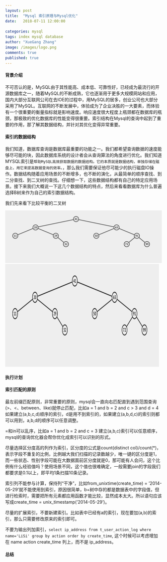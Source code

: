 ```yaml
---
layout: post
title:  "Mysql 索引原理与Mysql优化"
date:   2018-07-11 12:00:00

categories: mysql
tags: index mysql database
author: "XueGang Zhang"
image: /images/logo.png
comments: true
published: true
---
```


#### 背景介绍
不可否认的是，MySQL由于其性能高、成本低、可靠性好，已经成为最流行的开源数据库之一，随着MySQL的不断成熟，它也逐渐用于更多大规模网站和应用，国内大部分互联网公司在去IOE的过程中，用MySQL的居多，创业公司也大部分采用了MySQL。互联网的不断发展中，体验成为了企业决胜的一大要素，而体验有一个很重要的衡量指标就是影响速度。响应速度很大程度上瓶颈都在数据库的瓶颈，那极致的优化数据库的性能变得很重要。索引结构在Mysql的查询中起到了重要的作用，那了解其数据结构，并针对其优化变得异常重要。

#### 索引的数据结构

我们知道，数据库查询是数据库最重要的功能之一。我们都希望查询数据的速度能够尽可能的块，因此数据库系统的设计者会从查询算法的角度进行优化。我们知道MYSQL索引是`帮助MySQL高效获取数据的数据结构。它的本质就是数据结构，单独存储在磁盘上，用它来提高数据查询的效率。`，那么我们需要保证他尽可能少的执行磁盘IO操作。数据结构随着应用场景的不断增多，也不断的演化，从最简单的顺序查找、到二分查找、到二叉树的查找。仔细想一下，这些数据结构都有自己的特定应用场景。接下来我们大概说一下这几个数据结构的特点，然后来看看数据库为什么普遍选择B树来作为自己的索引数据结构。

我们先来看下比较平衡的二叉树

![avl平衡树](/assets/images/pictures/2019-10-15-mysql_index/avl.png)
<img src="/assets/images/pictures/2019-10-15-mysql_index/avl.png"  height="330" width="495">





#### 执行计划


#### 索引匹配的原则

最左前缀匹配原则，非常重要的原则，mysql会一直向右匹配直到遇到范围查询(>、<、between、like)就停止匹配，比如a = 1 and b = 2 and c > 3 and d = 4 如果建立(a,b,c,d)顺序的索引，d是用不到索引的，如果建立(a,b,d,c)的索引则都可以用到，a,b,d的顺序可以任意调整。

=和in可以乱序，比如a = 1 and b = 2 and c = 3 建立(a,b,c)索引可以任意顺序，mysql的查询优化器会帮你优化成索引可以识别的形式。

尽量选择区分度高的列作为索引，区分度的公式是count(distinct col)/count(*)，表示字段不重复的比例，比例越大我们扫描的记录数越少，唯一键的区分度是1，而一些状态、性别字段可能在大数据面前区分度就是0，那可能有人会问，这个比例有什么经验值吗？使用场景不同，这个值也很难确定，一般需要join的字段我们都要求是0.1以上，即平均1条扫描10条记录。

索引列不能参与计算，保持列“干净”，比如from_unixtime(create_time) = ’2014-05-29’就不能使用到索引，原因很简单，b+树中存的都是数据表中的字段值，但进行检索时，需要把所有元素都应用函数才能比较，显然成本太大。所以语句应该写成create_time = unix_timestamp(’2014-05-29’)。

尽量的扩展索引，不要新建索引。比如表中已经有a的索引，现在要加(a,b)的索引，那么只需要修改原来的索引即可。

不要为输出列加索引，`select ip_address from t_user_action_log where name='LiSi' group by action order by create_time`, 这个时候可以考虑增加在 name action create_time 列上，而不是 ip_address。



#### 总结
